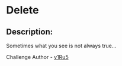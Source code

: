 
# Delete
## Description:
Sometimes what you see is not always true...

Challenge Author - [v1Ru5](https://twitter.com/SrideviKrishn16)





